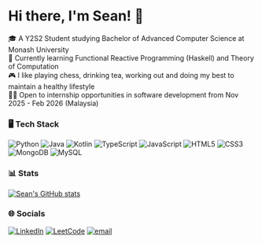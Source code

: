 # Hi there, I'm Sean! 👋

🎓 A Y2S2 Student studying Bachelor of Advanced Computer Science at Monash University <br/>
📓 Currently learning Functional Reactive Programming (Haskell) and Theory of Computation <br/>
🎮 I like playing chess, drinking tea, working out and doing my best to maintain a healthy lifestyle <br/>
👨‍💻 Open to internship opportunities in software development from Nov 2025 - Feb 2026 (Malaysia) <br/>


### 🖥️ Tech Stack
![Python](https://img.shields.io/badge/python-3670A0?style=for-the-badge&logo=python&logoColor=ffdd54)
![Java](https://img.shields.io/badge/java-%23ED8B00.svg?style=for-the-badge&logo=openjdk&logoColor=white)
![Kotlin](https://img.shields.io/badge/kotlin-%237F52FF.svg?style=for-the-badge&logo=kotlin&logoColor=white)
![TypeScript](https://img.shields.io/badge/typescript-%23007ACC.svg?style=for-the-badge&logo=typescript&logoColor=white)
![JavaScript](https://img.shields.io/badge/javascript-%23323330.svg?style=for-the-badge&logo=javascript&logoColor=%23F7DF1E)
![HTML5](https://img.shields.io/badge/html5-%23E34F26.svg?style=for-the-badge&logo=html5&logoColor=white)
![CSS3](https://img.shields.io/badge/css3-%231572B6.svg?style=for-the-badge&logo=css3&logoColor=white)
![MongoDB](https://img.shields.io/badge/MongoDB-%234ea94b.svg?style=for-the-badge&logo=mongodb&logoColor=white)
![MySQL](https://img.shields.io/badge/mysql-4479A1.svg?style=for-the-badge&logo=mysql&logoColor=white)


### 📊 Stats
[![Sean's GitHub stats](https://github-readme-stats.vercel.app/api?username=scyxcarrot&theme=tokyonight)](https://github.com/anuraghazra/github-readme-stats)


### 🌐 Socials
[![LinkedIn](https://img.shields.io/badge/LinkedIn-%230077B5.svg?logo=linkedin&logoColor=white)](https://www.linkedin.com/in/sean-cheah-yi-xuan-25aa6333b/) [![LeetCode](https://img.shields.io/badge/LeetCode-%23FFA116.svg?logo=leetcode&logoColor=white)](https://leetcode.com/u/scyxcarrot/) [![email](https://img.shields.io/badge/Email-D14836?logo=gmail&logoColor=white)](mailto:seancheahyixuan@gmail.com) 
